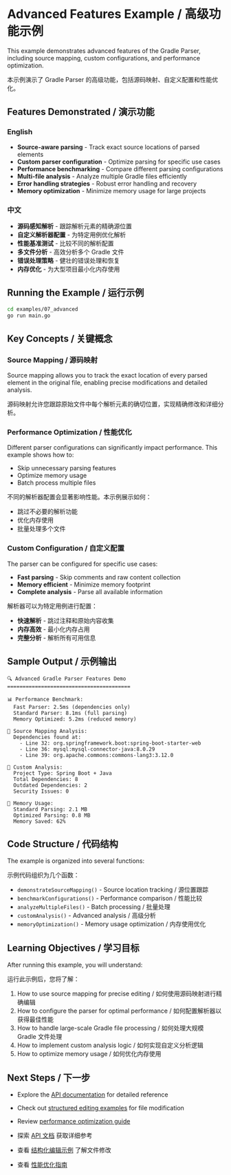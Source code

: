 # Advanced Features Example / 高级功能示例

This example demonstrates advanced features of the Gradle Parser, including source mapping, custom configurations, and performance optimization.

本示例演示了 Gradle Parser 的高级功能，包括源码映射、自定义配置和性能优化。

## Features Demonstrated / 演示功能

### English
- **Source-aware parsing** - Track exact source locations of parsed elements
- **Custom parser configuration** - Optimize parsing for specific use cases
- **Performance benchmarking** - Compare different parsing configurations
- **Multi-file analysis** - Analyze multiple Gradle files efficiently
- **Error handling strategies** - Robust error handling and recovery
- **Memory optimization** - Minimize memory usage for large projects

### 中文
- **源码感知解析** - 跟踪解析元素的精确源位置
- **自定义解析器配置** - 为特定用例优化解析
- **性能基准测试** - 比较不同的解析配置
- **多文件分析** - 高效分析多个 Gradle 文件
- **错误处理策略** - 健壮的错误处理和恢复
- **内存优化** - 为大型项目最小化内存使用

## Running the Example / 运行示例

```bash
cd examples/07_advanced
go run main.go
```

## Key Concepts / 关键概念

### Source Mapping / 源码映射

Source mapping allows you to track the exact location of every parsed element in the original file, enabling precise modifications and detailed analysis.

源码映射允许您跟踪原始文件中每个解析元素的确切位置，实现精确修改和详细分析。

### Performance Optimization / 性能优化

Different parser configurations can significantly impact performance. This example shows how to:
- Skip unnecessary parsing features
- Optimize memory usage
- Batch process multiple files

不同的解析器配置会显著影响性能。本示例展示如何：
- 跳过不必要的解析功能
- 优化内存使用
- 批量处理多个文件

### Custom Configuration / 自定义配置

The parser can be configured for specific use cases:
- **Fast parsing** - Skip comments and raw content collection
- **Memory efficient** - Minimize memory footprint
- **Complete analysis** - Parse all available information

解析器可以为特定用例进行配置：
- **快速解析** - 跳过注释和原始内容收集
- **内存高效** - 最小化内存占用
- **完整分析** - 解析所有可用信息

## Sample Output / 示例输出

```
🔍 Advanced Gradle Parser Features Demo
========================================

📊 Performance Benchmark:
  Fast Parser: 2.5ms (dependencies only)
  Standard Parser: 8.1ms (full parsing)
  Memory Optimized: 5.2ms (reduced memory)

📍 Source Mapping Analysis:
  Dependencies found at:
    - Line 32: org.springframework.boot:spring-boot-starter-web
    - Line 36: mysql:mysql-connector-java:8.0.29
    - Line 39: org.apache.commons:commons-lang3:3.12.0

🔧 Custom Analysis:
  Project Type: Spring Boot + Java
  Total Dependencies: 8
  Outdated Dependencies: 2
  Security Issues: 0

💾 Memory Usage:
  Standard Parsing: 2.1 MB
  Optimized Parsing: 0.8 MB
  Memory Saved: 62%
```

## Code Structure / 代码结构

The example is organized into several functions:

示例代码组织为几个函数：

- `demonstrateSourceMapping()` - Source location tracking / 源位置跟踪
- `benchmarkConfigurations()` - Performance comparison / 性能比较
- `analyzeMultipleFiles()` - Batch processing / 批量处理
- `customAnalysis()` - Advanced analysis / 高级分析
- `memoryOptimization()` - Memory usage optimization / 内存使用优化

## Learning Objectives / 学习目标

After running this example, you will understand:

运行此示例后，您将了解：

1. How to use source mapping for precise editing / 如何使用源码映射进行精确编辑
2. How to configure the parser for optimal performance / 如何配置解析器以获得最佳性能
3. How to handle large-scale Gradle file processing / 如何处理大规模 Gradle 文件处理
4. How to implement custom analysis logic / 如何实现自定义分析逻辑
5. How to optimize memory usage / 如何优化内存使用

## Next Steps / 下一步

- Explore the [API documentation](../../docs/api/) for detailed reference
- Check out [structured editing examples](../06_editor/) for file modification
- Review [performance optimization guide](../../docs/guide/configuration.md)

- 探索 [API 文档](../../docs/api/) 获取详细参考
- 查看 [结构化编辑示例](../06_editor/) 了解文件修改
- 查看 [性能优化指南](../../docs/guide/configuration.md)
